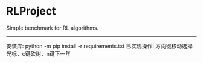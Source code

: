 # RLProject
Simple benchmark for RL algorithms.

---

安装库: python -m pip install -r requirements.txt
已实现操作: 方向键移动选择光标，c键砍树，n键下一年

